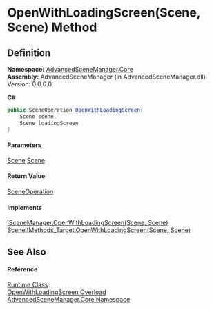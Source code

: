 # OpenWithLoadingScreen(Scene, Scene) Method

## Definition

**Namespace:** [AdvancedSceneManager.Core](N_AdvancedSceneManager_Core.md)\
**Assembly:** AdvancedSceneManager (in AdvancedSceneManager.dll) Version: 0.0.0.0

**C#**

```c#
public SceneOperation OpenWithLoadingScreen(
	Scene scene,
	Scene loadingScreen
)
```

#### Parameters

&#x20; [Scene](T_AdvancedSceneManager_Models_Scene.md)   [Scene](T_AdvancedSceneManager_Models_Scene.md)&#x20;

#### Return Value

[SceneOperation](T_AdvancedSceneManager_Core_SceneOperation.md)

#### Implements

[ISceneManager.OpenWithLoadingScreen(Scene, Scene)](M_AdvancedSceneManager_DependencyInjection_ISceneManager_OpenWithLoadingScreen.md)\
[Scene.IMethods\_Target.OpenWithLoadingScreen(Scene, Scene)](M_AdvancedSceneManager_Models_Scene_IMethods_Target_OpenWithLoadingScreen.md)

## See Also

#### Reference

[Runtime Class](T_AdvancedSceneManager_Core_Runtime.md)\
[OpenWithLoadingScreen Overload](Overload_AdvancedSceneManager_Core_Runtime_OpenWithLoadingScreen.md)\
[AdvancedSceneManager.Core Namespace](N_AdvancedSceneManager_Core.md)
